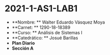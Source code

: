 # 2021-1-AS1-LAB1

- **Nombre: ** Walter Eduardo Vásquez Moya
- **Carnet: ** 1290-18-18389
- **Curso: ** Análisis de Sistemas I
- **Catedrático: ** Josué Barillas
- **Plan Diario**
- **Sección A**
 